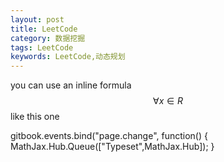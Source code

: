 ```yaml
---
layout: post
title: LeetCode
category: 数据挖掘
tags: LeetCode
keywords: LeetCode,动态规划
---
```



  
you can use an inline formula $$\forall x \in R$$ like this one

<script type="math/tex; mode=display"> \forall x \in R </script>

gitbook.events.bind("page.change", function() {
    MathJax.Hub.Queue(["Typeset",MathJax.Hub]);
}
